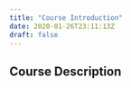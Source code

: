 ```yaml
---
title: "Course Introduction"
date: 2020-01-26T23:11:13Z
draft: false
---
```


## Course Description

